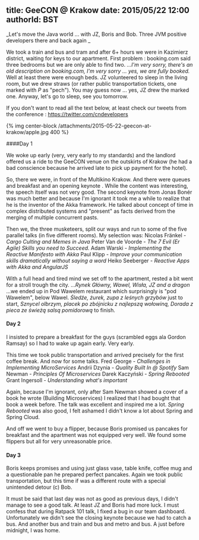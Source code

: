 title: GeeCON @ Krakow
date: 2015/05/22 12:00
authorId: BST
---

_Let's move the Java world ... with JZ, Boris and Bob. Three JVM positive developers there and back again _

We took a train and bus and tram and after 6+ hours we were in Kazimierz district, waiting for keys to our apartment. First problem : booking.com said three bedrooms but we are only able to find two. _...I'm very sorry, there's an old description on booking.com, I'm very sorry ... yes, we are fully booked._ Well at least there were enough beds. JZ volunteered to sleep in the living room, but we drew straws (or rather public transportation tickets, one marked with _P_ as "pech"). You may guess now ... yes, JZ drew the marked one. Anyway, let's go to sleep, see you tomorrow.

If you don't want to read all the text below, at least check our tweets from the conference : https://twitter.com/cndevelopers

{% img center-block /attachments/2015-05-22-geecon-at-krakow/apple.jpg 400 %}

<!-- more -->

####Day 1

We woke up early (very, very early to my standards) and the landlord offered us a ride to the GeeCON venue on the outskirts of Krakow (he had a bad conscience because he arrived late to pick up payment for the hotel).

So, there we were, in front of the Multikino Krakow. And there were queues and breakfast and an opening keynote . While the content was interesting, the speech itself was not very good. The second keynote from Jonas Bonér was much better and because I'm ignorant it took me a while to realize that he is the inventor of the Akka framework. He talked about concept of time in complex distributed systems and "present" as facts derived from the merging of multiple concurrent pasts.

Then we, the three musketeers, split our ways and run to some of the five parallel talks (in five different rooms). My selection was:
Nicolas Fränkel - _Cargo Culting and Memes in Java_
Peter Van de Voorde - _The 7 Evil (Er Agile) Skills you need to Succeed._
Adam Warski - _Implementing the Reactive Manifesto with Akka_
Paul Klipp - _Improve your communication skills dramatically without saying a word_
Heiko Seeberger - _Reactive Apps with Akka and AngularJS_

With a full head and tired mind we set off to the apartment, rested a bit went for a stroll trough the city. ..._Rynek Główny, Wawel, Wisła, JZ and a dragon_ ...we ended up in Pod Wawelem restaurant which surprisingly is "pod Wawelem", below Wawel. _Śledźe, żurek, zupa z leśnych grzybów_ just to start, _Sznycel olbrzym, placek po zbójnicku z najlepszą wołowiną, Dorada z pieca ze świeżą salsą pomidorową_ to finish.

#### Day 2
I insisted to prepare a breakfast for the guys (scrambled eggs ala Gordon Ramsay) so I had to wake up again early. Very early.

This time we took public transportation and arrived precisely for the first coffee break. And now for some talks.
Fred George - _Challenges in Implementing MicroServices_
Andrii Dzynia - _Quality Built In @ Spotify_
Sam Newman - _Principles Of Microservices_
Darek Kaczyński - _Spring Rebooted_
Grant Ingersoll - _Understanding what's important_

Again, because I'm ignorant, only after Sam Newman showed a cover of a book he wrote (Building Microservices) I realized that I had bought that book a week before. The talk was excellent and inspired me a lot. _Spring Rebooted_ was also good, I felt ashamed I didn't know a lot about Spring and Spring Cloud.

And off we went to buy a flipper, because Boris promised us pancakes for breakfast and the apartment was not equipped very well. We found some flippers but all for very unreasonable price.

#### Day 3
Boris keeps promises and using just glass vase, table knife, coffee mug and a questionable pan he prepared perfect pancakes. Again we took public transportation, but this time if was a different route with a special unintended detour (c) Bob.

It must be said that last day was not as good as previous days, I didn't manage to see a good talk. At least JZ and Boris had more luck. I must confess that during Ratpack 101 talk, I fixed a bug in our team dashboard. Unfortunately we didn't see the closing keynote because we had to catch a bus. And another bus and train and bus and metro and bus. A just before midnight, I was home.

